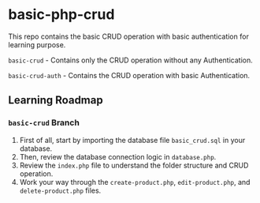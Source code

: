 # basic-php-crud
This repo contains the basic CRUD operation with basic authentication for learning purpose.

`basic-crud` - Contains only the CRUD operation without any Authentication.

`basic-crud-auth` - Contains the CRUD operation with basic Authentication.

## Learning Roadmap
### `basic-crud` Branch
1. First of all, start by importing the database file `basic_crud.sql` in your database.
2. Then, review the database connection logic in `database.php`.
3. Review the `index.php` file to understand the folder structure and CRUD operation.
4. Work your way through the `create-product.php`, `edit-product.php`, and `delete-product.php` files.